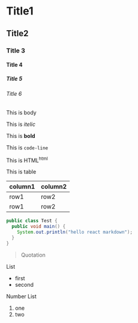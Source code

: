 # Title1

## Title2

### Title 3

#### Title 4

##### Title 5

###### Title 6

This is body

This is *itelic*

This is **bold**

This is `code-line`

This is HTML<sup>html</sup>

This is table

|column1|column2|
|---|---|
|row1|row2|
|row1|row2|

```java
public class Test {
  public void main() {
    System.out.println("hello react markdown");
  }
}
```

> Quotation

List
- first
- second

Number List
1. one
2. two
